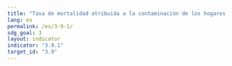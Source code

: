 ```yaml
---
title: "Tasa de mortalidad atribuida a la contaminación de los hogares y del aire ambiente"
lang: es
permalink: /es/3-9-1/
sdg_goal: 3
layout: indicator
indicator: "3.9.1"
target_id: "3.9"
---
```


